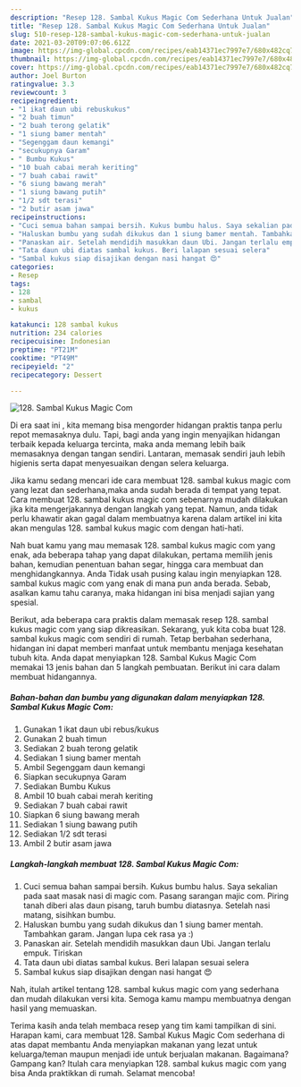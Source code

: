 ```yaml
---
description: "Resep 128. Sambal Kukus Magic Com Sederhana Untuk Jualan"
title: "Resep 128. Sambal Kukus Magic Com Sederhana Untuk Jualan"
slug: 510-resep-128-sambal-kukus-magic-com-sederhana-untuk-jualan
date: 2021-03-20T09:07:06.612Z
image: https://img-global.cpcdn.com/recipes/eab14371ec7997e7/680x482cq70/128-sambal-kukus-magic-com-foto-resep-utama.jpg
thumbnail: https://img-global.cpcdn.com/recipes/eab14371ec7997e7/680x482cq70/128-sambal-kukus-magic-com-foto-resep-utama.jpg
cover: https://img-global.cpcdn.com/recipes/eab14371ec7997e7/680x482cq70/128-sambal-kukus-magic-com-foto-resep-utama.jpg
author: Joel Burton
ratingvalue: 3.3
reviewcount: 3
recipeingredient:
- "1 ikat daun ubi rebuskukus"
- "2 buah timun"
- "2 buah terong gelatik"
- "1 siung bamer mentah"
- "Segenggam daun kemangi"
- "secukupnya Garam"
- " Bumbu Kukus"
- "10 buah cabai merah keriting"
- "7 buah cabai rawit"
- "6 siung bawang merah"
- "1 siung bawang putih"
- "1/2 sdt terasi"
- "2 butir asam jawa"
recipeinstructions:
- "Cuci semua bahan sampai bersih. Kukus bumbu halus. Saya sekalian pada saat masak nasi di magic com. Pasang sarangan majic com. Piring tanah diberi alas daun pisang, taruh bumbu diatasnya. Setelah nasi matang, sisihkan bumbu."
- "Haluskan bumbu yang sudah dikukus dan 1 siung bamer mentah. Tambahkan garam. Jangan lupa cek rasa ya :)"
- "Panaskan air. Setelah mendidih masukkan daun Ubi. Jangan terlalu empuk. Tiriskan"
- "Tata daun ubi diatas sambal kukus. Beri lalapan sesuai selera"
- "Sambal kukus siap disajikan dengan nasi hangat 😍"
categories:
- Resep
tags:
- 128
- sambal
- kukus

katakunci: 128 sambal kukus 
nutrition: 234 calories
recipecuisine: Indonesian
preptime: "PT21M"
cooktime: "PT49M"
recipeyield: "2"
recipecategory: Dessert

---
```



![128. Sambal Kukus Magic Com](https://img-global.cpcdn.com/recipes/eab14371ec7997e7/680x482cq70/128-sambal-kukus-magic-com-foto-resep-utama.jpg)

Di era  saat ini , kita memang bisa mengorder hidangan praktis tanpa perlu repot memasaknya dulu. Tapi, bagi anda yang ingin menyajikan hidangan terbaik kepada keluarga tercinta, maka anda memang lebih baik memasaknya dengan tangan sendiri. Lantaran, memasak sendiri jauh lebih higienis serta dapat menyesuaikan dengan selera keluarga.

Jika kamu sedang mencari ide cara membuat 128. sambal kukus magic com yang lezat dan sederhana,maka anda sudah berada di tempat yang tepat. Cara membuat 128. sambal kukus magic com  sebenarnya mudah dilakukan jika kita mengerjakannya dengan langkah yang tepat. Namun, anda tidak perlu khawatir akan gagal dalam membuatnya 
karena dalam artikel ini kita akan mengulas 128. sambal kukus magic com dengan hati-hati.  



Nah buat kamu yang mau memasak 128. sambal kukus magic com yang enak, ada beberapa tahap yang dapat dilakukan, pertama memilih jenis bahan, kemudian penentuan bahan segar, hingga cara membuat dan menghidangkannya. Anda Tidak usah pusing kalau ingin menyiapkan 128. sambal kukus magic com yang enak di mana pun anda berada. Sebab, asalkan kamu  tahu caranya, maka hidangan ini bisa menjadi sajian yang spesial.

Berikut, ada beberapa cara praktis  dalam memasak resep 128. sambal kukus magic com yang siap dikreasikan. Sekarang, yuk kita coba buat 128. sambal kukus magic com sendiri di rumah. Tetap berbahan sederhana, hidangan ini dapat memberi manfaat untuk membantu menjaga kesehatan tubuh kita. Anda dapat menyiapkan 128. Sambal Kukus Magic Com memakai 13 jenis bahan dan 5 langkah pembuatan. Berikut ini cara dalam membuat hidangannya.

<!--inarticleads1-->

##### Bahan-bahan dan bumbu yang digunakan dalam menyiapkan 128. Sambal Kukus Magic Com:

1. Gunakan 1 ikat daun ubi rebus/kukus
1. Gunakan 2 buah timun
1. Sediakan 2 buah terong gelatik
1. Sediakan 1 siung bamer mentah
1. Ambil Segenggam daun kemangi
1. Siapkan secukupnya Garam
1. Sediakan  Bumbu Kukus
1. Ambil 10 buah cabai merah keriting
1. Sediakan 7 buah cabai rawit
1. Siapkan 6 siung bawang merah
1. Sediakan 1 siung bawang putih
1. Sediakan 1/2 sdt terasi
1. Ambil 2 butir asam jawa




<!--inarticleads2-->

##### Langkah-langkah membuat 128. Sambal Kukus Magic Com:

1. Cuci semua bahan sampai bersih. Kukus bumbu halus. Saya sekalian pada saat masak nasi di magic com. Pasang sarangan majic com. Piring tanah diberi alas daun pisang, taruh bumbu diatasnya. Setelah nasi matang, sisihkan bumbu.
1. Haluskan bumbu yang sudah dikukus dan 1 siung bamer mentah. Tambahkan garam. Jangan lupa cek rasa ya :)
1. Panaskan air. Setelah mendidih masukkan daun Ubi. Jangan terlalu empuk. Tiriskan
1. Tata daun ubi diatas sambal kukus. Beri lalapan sesuai selera
1. Sambal kukus siap disajikan dengan nasi hangat 😍




Nah, itulah artikel tentang  128. sambal kukus magic com  yang sederhana dan mudah dilakukan versi kita. Semoga kamu mampu membuatnya dengan hasil yang memuaskan. 

Terima kasih anda telah membaca resep yang tim kami tampilkan di sini. Harapan kami, cara membuat  128. Sambal Kukus Magic Com sederhana di atas dapat membantu Anda menyiapkan makanan yang lezat untuk keluarga/teman maupun menjadi ide untuk berjualan makanan. Bagaimana? Gampang kan? Itulah cara menyiapkan 128. sambal kukus magic com yang bisa Anda praktikkan di rumah. Selamat mencoba!

